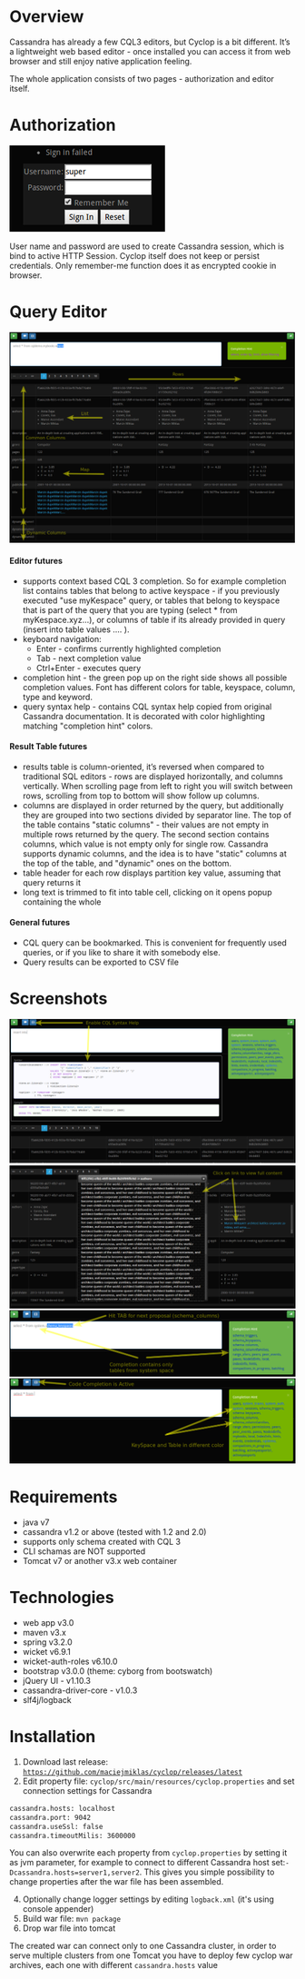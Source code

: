 # Overview
Cassandra has already a few CQL3 editors, but Cyclop is a bit different. It’s a lightweight  web based  editor - once installed you can access it from web browser and still enjoy native application feeling.

The whole application consists of two pages - authorization and editor itself.

# Authorization
![Login](/doc/img/login.png)

User name and password are used to create Cassandra session,  which is bind to active HTTP Session. Cyclop itself does not keep or persist credentials. Only remember-me function does it as encrypted cookie in browser.

# Query Editor
![Cyclop Pain Page](/doc/img/overview.png)

#### Editor futures
* supports context based CQL 3 completion. So for example completion list contains tables that belong to active keyspace - if you previously executed "use myKespace" query, or tables that belong to keyspace that is part of the query that you are typing (select * from myKespace.xyz...), or columns of table if its already provided in query (insert into table values .... ).
* keyboard navigation:
   * Enter - confirms currently highlighted completion
   * Tab - next completion value
   * Ctrl+Enter - executes query
* completion hint - the green pop up on the right side shows all possible completion values. Font has different colors for table, keyspace, column, type and keyword.
* query syntax help - contains CQL syntax help copied from original Cassandra documentation. It is decorated with color highlighting matching "completion hint" colors.

#### Result Table futures
* results table is column-oriented, it’s reversed when compared to traditional SQL editors - rows are displayed horizontally, and columns vertically. When scrolling page from left to right you will switch between rows, scrolling from top to bottom will show follow up columns.
* columns are displayed in order returned by the query, but additionally they are grouped into two sections divided by separator line. The top of the table contains "static columns" - their values are not empty in multiple rows returned by the query. The second section contains columns, which value is not empty only for single row. Cassandra supports dynamic columns, and the idea is to have "static" columns at the top of the table, and "dynamic" ones on the bottom.
* table header for each row displays partition key value, assuming that query returns it
* long text is trimmed to fit into table cell, clicking on it opens popup containing the whole

#### General futures
* CQL query can be bookmarked. This is convenient for frequently used queries, or if you like to share it with somebody else.
* Query results can be exported to CSV file
  
# Screenshots
![CQL Syntax Help](/doc/img/cql_syntax_help.png)
![Popup Display](/doc/img/large_content.png)
![CQL Completion](/doc/img/completion_space_tables.png)
![CQL Completion Colors](/doc/img/completion_colors.png)

# Requirements
* java v7
* cassandra v1.2 or above (tested with 1.2 and 2.0)
* supports only schema created with CQL 3
* CLI schamas are NOT supported
* Tomcat v7 or another v3.x web container

# Technologies
* web app v3.0
* maven v3.x
* spring v3.2.0
* wicket v6.9.1
* wicket-auth-roles v6.10.0
* bootstrap v3.0.0 (theme: cyborg from bootswatch)
* jQuery UI - v1.10.3
* cassandra-driver-core - v1.0.3
* slf4j/logback


# Installation
1. Download last release: <code>https://github.com/maciejmiklas/cyclop/releases/latest</code>
2. Edit property file: <code>cyclop/src/main/resources/cyclop.properties</code> and set connection settings for Cassandra
``` properties
cassandra.hosts: localhost
cassandra.port: 9042
cassandra.useSsl: false
cassandra.timeoutMilis: 3600000
```
You can also overwrite each property from <code>cyclop.properties</code> by setting it as jvm parameter, for example to connect to different Cassandra host set:<code>-Dcassandra.hosts=server1,server2</code>. This gives you simple possibility to change properties after the war file has been assembled.

4. Optionally change logger settings by editing <code>logback.xml</code> (it's using console appender)
5. Build war file: <code>mvn package</code> 
5. Drop war file into tomcat

The created war can connect only to one Cassandra cluster, in order to serve multiple clusters from one Tomcat you have to deploy few cyclop war archives, each one with different  <code>cassandra.hosts</code> value



